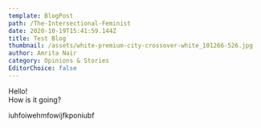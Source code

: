 ```yaml
---
template: BlogPost
path: /The-Intersectional-Feminist
date: 2020-10-19T15:41:59.144Z
title: Test Blog
thumbnail: /assets/white-premium-city-crossover-white_101266-526.jpg
author: Amrita Nair
category: Opinions & Stories
EditorChoice: false
---
```

Hello! \
How is it going?

iuhfoiwehmfowijfkponiubf
